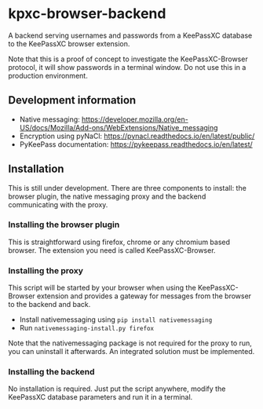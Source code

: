 # kpxc-browser-backend

A backend serving usernames and passwords from a KeePassXC database to the KeePassXC browser extension.

Note that this is a proof of concept to investigate the KeePassXC-Browser protocol, it will show passwords in a terminal window. Do not use this in a production environment.

## Development information

- Native messaging: https://developer.mozilla.org/en-US/docs/Mozilla/Add-ons/WebExtensions/Native_messaging
- Encryption using pyNaCl: https://pynacl.readthedocs.io/en/latest/public/
- PyKeePass documentation: https://pykeepass.readthedocs.io/en/latest/

## Installation

This is still under development. There are three components to install: the browser plugin, the native messaging proxy and the backend communicating with the proxy.

### Installing the browser plugin

This is straightforward using firefox, chrome or any chromium based browser. The extension you need is called KeePassXC-Browser.

### Installing the proxy

This script will be started by your browser when using the KeePassXC-Browser extension and provides a gateway for messages from the browser to the backend and back.

- Install nativemessaging using `pip install nativemessaging`
- Run `nativemessaging-install.py firefox`

Note that the nativemessaging package is not required for the proxy to run, you can uninstall it afterwards. An integrated solution must be implemented.

### Installing the backend

No installation is required. Just put the script anywhere, modify the KeePassXC database parameters and run it in a terminal.

